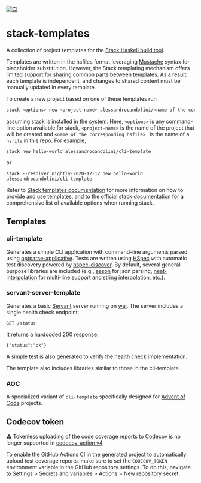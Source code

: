 [![CI](https://github.com/alessandrocandolini/stack-templates/actions/workflows/ci.yml/badge.svg)](https://github.com/alessandrocandolini/stack-templates/actions/workflows/ci.yml)

# stack-templates

A collection of project templates for the [Stack Haskell build tool](https://docs.haskellstack.org/en/stable/README/).

Templates are written in the hsfiles format leveraging [Mustache](https://mustache.github.io/) syntax for placeholder substitution. However, the Stack templating mechanism offers limited support for sharing common parts between templates. As a result, each template is independent, and changes to shared content must be manually updated in every template.

To create a new project based on one of these templates run
```bash
stack <options> new <project-name> alessandrocandolini/<name of the corresponding hsfile>
```
assuming stack is installed in the system. Here, `<options>` is any command-line option available for stack, `<project-name>` is the name of the project that will be created and `<name of the corresponding hsfile> ` is the name of a `hsfile` in this repo. For example,
```
stack new hello-world alessandrocandolini/cli-template
```
or
```
stack --resolver nightly-2020-12-12 new hello-world alessandrocandolini/cli-template
```

Refer to [Stack templates documentation](https://docs.haskellstack.org/en/stable/GUIDE/#templates) for more information on how to provide and use templates, and to the [official stack documentation](https://docs.haskellstack.org/en/stable/GUIDE/) for a comprehensive list of available options when running stack.

## Templates

### cli-template

Generates a simple CLI application with command-line arguments parsed using [optparse-applicative](https://hackage.haskell.org/package/optparse-applicative). Tests are written using [HSpec](https://hackage.haskell.org/package/hspec) with automatic test discovery powered by [hspec-discover](https://hspec.github.io/hspec-discover.html). By default, several general-purpose libraries are included (e.g., [aeson](https://hackage.haskell.org/package/aeson) for json parsing, [neat-interpolation](https://hackage.haskell.org/package/neat-interpolation) for multi-line support and string interpolation, etc.).

### servant-server-template

Generates a basic [Servant](https://www.servant.dev/) server running on [wai](https://hackage.haskell.org/package/wai). The server includes a single health check endpoint:
```
GET /status
```
It returns a hardcoded 200 response:
```
{"status":"ok"}
```
A simple test is also generated to verify the health check implementation. 

The template also includes libraries similar to those in the cli-template.

### AOC

A specialized variant of `cli-template` specifically designed for [Advent of Code](https://adventofcode.com/) projects.

## Codecov token

⚠️ Tokenless uploading of the code coverage reports to [Codecov](https://app.codecov.io/) is no longer supported in [codecov-action v4](https://github.com/codecov/codecov-action).

To enable the GitHub Actions CI in the generated project to automatically upload test coverage reports, make sure to set the `CODECOV_TOKEN` environment variable in the GitHub repository settings. To do this, navigate to Settings > Secrets and variables > Actions > New repository secret.
